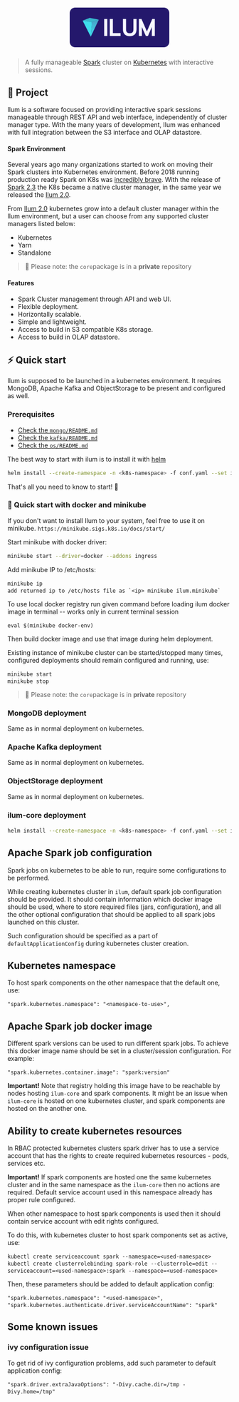 <h1 align="center">
  <img src="logo.svg" width="224px"/><br/>
</h1>

> A fully manageable [Spark](https://github.com/apache/spark) cluster on [Kubernetes](https://github.com/kubernetes/kubernetes) with interactive sessions.

## 📖 Project

Ilum is a software focused on providing interactive spark sessions manageable through REST API and web interface, independently of cluster manager type. With the many years of development, Ilum was enhanced with full integration between the S3 interface and OLAP datastore.

#### Spark Environment

Several years ago many organizations started to work on moving their Spark clusters into Kubernetes environment. Before 2018 running production ready Spark on K8s was [incredibly brave](https://github.com/apache-spark-on-k8s/spark).
With the release of [Spark 2.3](https://spark.apache.org/releases/spark-release-2-3-0.html) the K8s became a native cluster manager, in the same year we released the [Ilum 2.0](https://github.com/ilum-cloud/ilum-core/releases/tag/ilum-2.0.0).

From [Ilum 2.0](https://github.com/ilum-cloud/ilum-core/releases/tag/ilum-2.0.0) kubernetes grow into a default cluster manager within the Ilum environment, but a user can choose from any supported cluster managers listed below:

- Kubernetes
- Yarn
- Standalone

> 🔔 Please note: the `core`package is in a **private** repository

#### Features

- Spark Cluster management through API and web UI.
- Flexible deployment.
- Horizontally scalable.
- Simple and lightweight.
- Access to build in S3 compatible K8s storage.
- Access to build in OLAP datastore.

## ⚡️ Quick start

Ilum is supposed to be launched in a kubernetes environment.
It requires MongoDB, Apache Kafka and ObjectStorage to be present and configured as well.

### Prerequisites

- [Check the `mongo/README.md`](mongo/)
- [Check the `kafka/README.md`](kafka/)
- [Check the `os/README.md`](os/)

The best way to start with ilum is to install it with [helm](https://helm.sh/)

```bash
helm install --create-namespace -n <k8s-namespace> -f conf.yaml --set image=ilum:2.0.0 --set mongo.uri=<mongo uri> --set kafka.address=<kafka broker address> ilum/core
```

That's all you need to know to start! 🎉

### 🐳 Quick start with docker and minikube

If you don't want to install Ilum to your system, feel free to use it on minikube.
```https://minikube.sigs.k8s.io/docs/start/```

Start minikube with docker driver:

```bash
minikube start --driver=docker --addons ingress
```
Add minikube IP to /etc/hosts:
```
minikube ip
add returned ip to /etc/hosts file as `<ip> minikube ilum.minikube`
```
To use local docker registry run given command before loading ilum docker image in terminal -- works only in current 
terminal session
```shell
eval $(minikube docker-env)
```
Then build docker image and use that image during helm deployment.

Existing instance of minikube cluster can be started/stopped many times, 
configured deployments should remain configured and running, use:
```shell
minikube start
minikube stop
```

> 🔔 Please note: the `core`package is in **private** repository

### MongoDB deployment

Same as in normal deployment on kubernetes.

### Apache Kafka deployment

Same as in normal deployment on kubernetes.

### ObjectStorage deployment

Same as in normal deployment on kubernetes.

### ilum-core deployment

```bash
helm install --create-namespace -n <k8s-namespace> -f conf.yaml --set image=ilum:2.0.0 --set mongo.uri=<mongo uri> --set kafka.address=<kafka broker address> ilum/core
```

## Apache Spark job configuration

Spark jobs on kubernetes to be able to run, require some configurations to be performed.

While creating kubernetes cluster in `ilum`, default spark job configuration should be provided. It should contain
information which docker image should be used, where to store required files (jars, configuration), and all the other 
optional configuration that should be applied to all spark jobs launched on this cluster.

Such configuration should be specified as a part of `defaultApplicationConfig` during kubernetes cluster creation.

## Kubernetes namespace

To host spark components on the other namespace that the default one, use:
```shell
"spark.kubernetes.namespace": "<namespace-to-use>",
```

## Apache Spark job docker image

Different spark versions can be used to run different spark jobs. To achieve this docker image name should be set in 
a cluster/session configuration. For example:
```shell
"spark.kubernetes.container.image": "spark:version"
```

**Important!** Note that registry holding this image have to be reachable by nodes hosting `ilum-core` and 
spark components. It might be an issue when `ilum-core` is hosted on one kubernetes cluster, and spark components
are hosted on the another one.

## Ability to create kubernetes resources

In RBAC protected kubernetes clusters spark driver has to use a service account that has the rights to create required
kubernetes resources - pods, services etc.

**Important!** If spark components are hosted one the same kubernetes cluster and in the same namespace as the 
`ilum-core` then no actions are required. Default service account used in this namespace already has proper 
rule configured.

When other namespace to host spark components is used then it should contain service account with edit rights 
configured.

To do this, with kubernetes cluster to host spark components set as active, use:
```shell
kubectl create serviceaccount spark --namespace=<used-namespace>
kubectl create clusterrolebinding spark-role --clusterrole=edit --serviceaccount=<used-namespace>:spark --namespace=<used-namespace>
```

Then, these parameters should be added to default application config:
```shell
"spark.kubernetes.namespace": "<used-namespace>",
"spark.kubernetes.authenticate.driver.serviceAccountName": "spark"
```

## Some known issues

### ivy configuration issue

To get rid of ivy configuration problems, add such parameter to default application config:
```shell
"spark.driver.extraJavaOptions": "-Divy.cache.dir=/tmp -Divy.home=/tmp"
```

